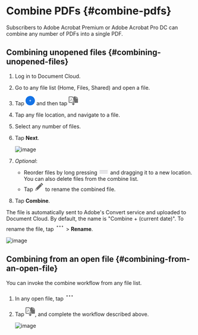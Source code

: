 

 
# Combine PDFs {#combine-pdfs}

Subscribers to Adobe Acrobat Premium or Adobe Acrobat Pro DC can combine any number of PDFs into a single PDF.

## Combining unopened files {#combining-unopened-files}

1. Log in to Document Cloud.
1. Go to any file list (Home, Files, Shared) and open a file.
1. Tap ![image](./images/plusicon.png) and then tap ![image](./images/combineicon.png)
1. Tap any file location, and navigate to a file.
1. Select any number of files. 
1. Tap **Next**. 

   ![image](../imagesios/combinefiles.png)

1. *Optional*: 

    * Reorder files by long pressing ![image](./images/reordericon.png) and dragging it to a new location. You can also delete files from the combine list.
    * Tap ![image](./images/pencilicon.png) to rename the combined file.

1. Tap **Combine**.

The file is automatically sent to Adobe's Convert service and uploaded to Document Cloud. By default, the name is "Combine + (current date)". To rename the file, tap ![image](./images/overflowicon.png) > **Rename**. 

   ![image](../imagesios/combinename.png)


## Combining from an open file {#combining-from-an-open-file}

You can invoke the combine workflow from any file list. 

1. In any open file, tap ![image](./images/overflowicon.png) 
1. Tap ![image](./images/combineicon.png), and complete the workflow described above. 

   ![image](../imagesios/fileoverflowmenu.png)



